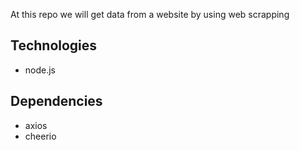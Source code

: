 At this repo we will get data from a website by using web scrapping

## Technologies
- node.js

## Dependencies
- axios
- cheerio